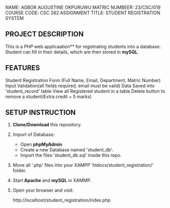 NAME: AGBOR AUGUSTINE OKPURUWU 
MATRIC NUMBEER: 23/CSC/019
COURSE CODE: CSC 282
ASSIGNMENT TITLE: STUDENT REGISTRATION SYSTEM

## PROJECT DESCRIPTION
This is a *PHP* web applicaation**  for registrating students into a database.
Student can fill in their details, which are then stored in **mySQL**.

## FEATURES
Student Registration Form (Full Name, Email, Department, Matric Number)
Input Validation(all fields required, email must be valid)
Data Saved into 'student_record' table
View all Registered student in a table
Delete button to remove a student(Extra credit + 5 marks)

## SETUP INSTRUCTION
1. **Clone/Download** this repository.
2. Import of Database:
    - Open **phpMyAdmin**
    - Create a new Database named 'student_db'.
    - Import the files 'student_db.sql' inside this repo.
3. Move all '.php' files into your XAMPP 'htdocs/student_registration/' folder.
4. Start **Apache** and **mySQL** in XAMMP.
5. Open your browser and visit:

    http://localhost/student_registration/index.php
